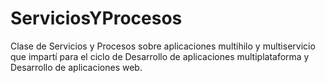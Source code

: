 # ServiciosYProcesos

Clase de Servicios y Procesos sobre aplicaciones multihilo y multiservicio que impartí para el ciclo de Desarrollo de aplicaciones multiplataforma y Desarrollo de aplicaciones web.